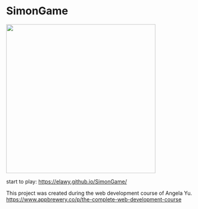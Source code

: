 # SimonGame

<img src="https://github.com/elawy/SimonGame/assets/48498386/f2c2ef50-c984-40a5-a895-d646c73ce116" width= 400 hight= 400>


start to play:
https://elawy.github.io/SimonGame/


This project was created during the web development course of Angela Yu. 
https://www.appbrewery.co/p/the-complete-web-development-course
